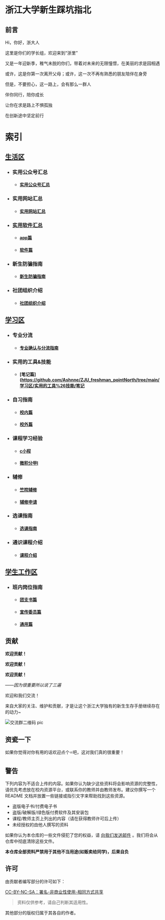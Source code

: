 # 浙江大学新生踩坑指北
## 前言
Hi，你好，浙大人

这里是你们的学长组，欢迎来到“浙里”

又是一年迎新季，稚气未脱的你们，带着对未来的无限憧憬，在美丽的求是园相遇

或许，这是你第一次离开父母；或许，这一次不再有熟悉的朋友陪伴在身旁

但是，不要担心，这一路上，会有那么一群人

伴你同行，陪你成长

让你在求是路上不惧孤独

在创新途中坚定前行

# 索引

## [生活区](https://github.com/Ashnne/ZJU_freshman_pointNorth/tree/main/生活区)

* ### 实用公众号汇总

  * #### [实用公众号汇总](https://github.com/Ashnne/ZJU_freshman_pointNorth/blob/main/生活区/实用公众号汇总/实用公众号汇总.md)
  
* ### 实用网站汇总

  * #### [实用网站汇总](https://github.com/Ashnne/ZJU_freshman_pointNorth/blob/main/生活区/实用网站汇总/实用网站汇总.md)
  
* ### [实用软件汇总](https://github.com/Ashnne/ZJU_freshman_pointNorth/tree/main/生活区/实用软件汇总)

  * #### [app篇](https://github.com/Ashnne/ZJU_freshman_pointNorth/tree/main/生活区/实用软件汇总/apps)
  
  * #### [软件篇](https://github.com/Ashnne/ZJU_freshman_pointNorth/tree/main/生活区/实用软件汇总/softwares)
  
* ### 新生防骗指南

  * #### [新生防骗指南](https://github.com/Ashnne/ZJU_freshman_pointNorth/blob/main/生活区/新生防骗指南/新生防骗指南.md)
  
* ### 社团组织介绍

  * #### [社团组织介绍](https://github.com/Ashnne/ZJU_freshman_pointNorth/blob/main/生活区/社团组织介绍/社团组织介绍.md)
   
 
## [学习区](https://github.com/Ashnne/ZJU_freshman_pointNorth/tree/main/学习区)

* ### 专业分流

  * #### [专业确认与分流指南](https://github.com/Ashnne/ZJU_freshman_pointNorth/blob/main/学习区/专业分流/专业确认与分流指南.md)

* ### 实用的工具&技能

  * #### [笔记篇](https://github.com/Ashnne/ZJU_freshman_pointNorth/tree/main/学习区/实用的工具%26技能/笔记

* ### 自习指南

  * #### [校内篇](https://github.com/Ashnne/ZJU_freshman_pointNorth/blob/main/学习区/自习指南/校内篇.md)
  
  * #### [校外篇](https://github.com/Ashnne/ZJU_freshman_pointNorth/blob/main/学习区/自习指南/校外篇.md)
  
* ### 课程学习经验

  * #### [c小程](https://github.com/Ashnne/ZJU_freshman_pointNorth/tree/main/学习区/课程学习经验/c小程)
  
  * #### [微积分甲I](https://github.com/Ashnne/ZJU_freshman_pointNorth/tree/main/学习区/课程学习经验/微积分甲Ⅰ)
  
* ### 辅修

  * #### [竺院辅修](https://github.com/Ashnne/ZJU_freshman_pointNorth/blob/main/学习区/辅修/竺院辅修.md)
  
  * #### [辅修申请](https://github.com/Ashnne/ZJU_freshman_pointNorth/blob/main/学习区/辅修/辅修申请时间.md)
  
* ### 选课指南

  * #### [选课指南](https://github.com/Ashnne/ZJU_freshman_pointNorth/blob/main/学习区/选课指南/选课指南.md)

* ### 通识课程介绍

  * #### [课程介绍](https://github.com/Ashnne/ZJU_freshman_pointNorth/blob/main/学习区/通识课程介绍/课程介绍.md)
  
## [学生工作区](https://github.com/Ashnne/ZJU_freshman_pointNorth/tree/main/学生工作区)

* ### 班内岗位指南

  * #### [团支书篇](https://github.com/Ashnne/ZJU_freshman_pointNorth/tree/main/学生工作区/班内岗位指南/团支书篇)
  
  * #### [宣传委员篇](https://github.com/Ashnne/ZJU_freshman_pointNorth/tree/main/学生工作区/班内岗位指南/宣传委员篇)

  * #### [通用篇](https://github.com/Ashnne/ZJU_freshman_pointNorth/tree/main/学生工作区/班内岗位指南/通用篇)
  
## 贡献

**欢迎贡献！**

**欢迎贡献！**

**欢迎贡献！**

*——因为很重要所以说了三遍*

欢迎和我们交流！

来自大家的关注、维护和贡献，才是让这个浙江大学独有的新生生存手册继续存在的动力~



![交流群二维码 pic](https://user-images.githubusercontent.com/94897130/185565056-4135c597-0dcb-4a9c-ba4a-4dd975275e9f.jpg)

## 资瓷一下

如果你觉得对你有用的话欢迎点个⭐吧，这对我们真的很重要！

## 警告

下列内容为不适合上传的内容。如果你认为缺少这些资料将会影响资源的完整性，请优先考虑放在校内资源平台，或联系你的教师并由教师发布。建议你撰写一个 README 文档并放置一些链接或指引文字来帮助找到这些资源。

- 盗版电子书/付费电子书
- 盗版/破解版/绿色版付费软件及其安装包
- 课程/教师主页上列出的内容（请在获得教师许可后上传）
- 未经授权的由他人撰写的资料

如果你认为本仓库的一些文件侵犯了您的权益，请 [向我们发送邮件](3200103626@zju.edu.cn) 。我们将会从仓库中彻底清除这些文件。

**本仓库全部资料严禁用于其他不当用途(如贩卖给同学)，后果自负**

## 许可
由贡献者编写部分的许可如下：

[CC-BY-NC-SA：署名-非商业性使用-相同方式共享](https://creativecommons.org/licenses/by-nc-sa/4.0/deed.zh)

>资料仅供参考，请自己判断其适用性。

其他部分的版权归属于其各自的作者。
